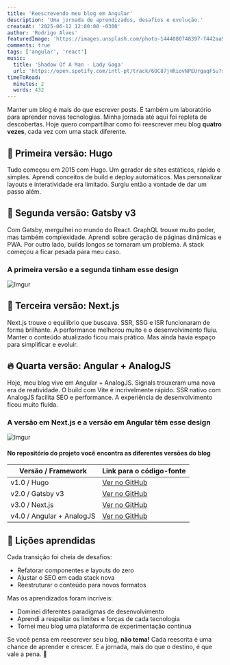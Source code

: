 ```yaml
---
title: 'Reescrevendo meu blog em Angular'
description: 'Uma jornada de aprendizados, desafios e evolução.'
createAt: '2025-06-12 12:00:00 -0300'
author: 'Rodrigo Alves'
featuredImage: 'https://images.unsplash.com/photo-1444080748397-f442aa95c3e5'
comments: true
tags: ['angular', 'react']
music:
  title: 'Shadow Of A Man - Lady Gaga'
  url: 'https://open.spotify.com/intl-pt/track/6OC87jHRiovNPEUrgaqFSu?si=b860002366a54484'
timeToRead:
  minutes: 2
  words: 432
---
```


Manter um blog é mais do que escrever posts.
É também um laboratório para aprender novas tecnologias.
Minha jornada até aqui foi repleta de descobertas.
Hoje quero compartilhar como foi reescrever meu blog
**quatro vezes**, cada vez com uma stack diferente.

## 🌱 Primeira versão: Hugo

Tudo começou em 2015 com Hugo.
Um gerador de sites estáticos, rápido e simples.
Aprendi conceitos de build e deploy automáticos.
Mas personalizar layouts e interatividade era limitado.
Surgiu então a vontade de dar um passo além.

## 🚀 Segunda versão: Gatsby v3

Com Gatsby, mergulhei no mundo do React.
GraphQL trouxe muito poder, mas também complexidade.
Aprendi sobre geração de páginas dinâmicas e PWA.
Por outro lado, builds longos se tornaram um problema.
A stack começou a ficar pesada para meu caso.

### A primeira versão e a segunda tinham esse design

![Imgur](https://i.imgur.com/YelUeVn.png)

## 🌟 Terceira versão: Next.js

Next.js trouxe o equilíbrio que buscava.
SSR, SSG e ISR funcionaram de forma brilhante.
A performance melhorou muito e o desenvolvimento fluiu.
Manter o conteúdo atualizado ficou mais prático.
Mas ainda havia espaço para simplificar e evoluir.

## 🔥 Quarta versão: Angular + AnalogJS

Hoje, meu blog vive em Angular + AnalogJS.
Signals trouxeram uma nova era de reatividade.
O build com Vite é incrivelmente rápido.
SSR nativo com AnalogJS facilita SEO e performance.
A experiência de desenvolvimento ficou muito fluida.

### A versão em Next.js e a versão em Angular têm esse design

![Imgur](/screenshot/wide.webp)

#### No repositório do projeto você encontra as diferentes versões do blog

| Versão / Framework        | Link para o código-fonte                                                                |
|-------------------------|-----------------------------------------------------------------------------------------|
|  v1.0 / Hugo                   | [Ver no GitHub](https://github.com/Rodrigo54/rodrigoalves.dev/tree/version/hugo)        |
|  v2.0 / Gatsby v3              | [Ver no GitHub](https://github.com/Rodrigo54/rodrigoalves.dev/tree/version/gatsby-v3)      |
|  v3.0 / Next.js                | [Ver no GitHub](https://github.com/Rodrigo54/rodrigoalves.dev/tree/version/nextjs)      |
|  v4.0 / Angular + AnalogJS     | [Ver no GitHub](https://github.com/Rodrigo54/rodrigoalves.dev)                          |

## 📓 Lições aprendidas

Cada transição foi cheia de desafios:

* Refatorar componentes e layouts do zero
* Ajustar o SEO em cada stack nova
* Reestruturar o conteúdo para novos formatos

Mas os aprendizados foram incríveis:

* Dominei diferentes paradigmas de desenvolvimento
* Aprendi a respeitar os limites e forças de cada tecnologia
* Tornei meu blog uma plataforma de experimentação contínua

Se você pensa em reescrever seu blog, **não tema!**
Cada reescrita é uma chance de aprender e crescer.
E a jornada, mais do que o destino, é que vale a pena. 🚀
